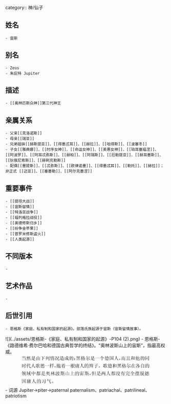 category:: 神/仙子
## 姓名
	- 宙斯
## 别名
	- Zeus
	- 朱庇特 Jupiter
## 描述
	- [[奥林匹斯众神]]第三代神王
## 亲属关系
	- 父亲[[克洛诺斯]]
	- 母亲[[瑞亚]]
	- 兄弟姐妹[[赫斯提亚]]、[[得墨忒耳]]、[[赫拉]]、[[哈得斯]]、[[波塞冬]]
	- 子女[[雅典娜]]、[[时序女神]]、[[命运女神]]、[[美惠女神]]、[[珀耳塞福涅]]、[[阿波罗]]、[[阿耳忒弥斯]]、[[赫柏]]、[[阿瑞斯]]、[[厄勒提亚]]、[[赫耳墨斯]]、[[狄俄尼索斯]]、[[赫剌克勒斯]]
	- 配偶[[墨提斯]]、[[忒弥斯]]、[[欧律诺墨]]、[[得墨忒耳]]、[[勒托]]、[[赫拉]]；非正式 [[迈亚]]、[[塞墨勒]]、[[阿尔克墨涅]]
## 重要事件
	- [[提坦大战]]
	- [[宙斯留情]]
	- [[特洛亚战争]]
	- [[福列格拉战役]]
	- [[奥德修斯归乡]]
	- [[纷争金苹果]]
	- [[普罗米修斯盗火]]
	- [[人类起源]]
## 不同版本
	-
## 艺术作品
	-
## 后世引用
	- 恩格斯《家庭、私有制和国家的起源》。部落氏族起源于宙斯（宙斯留情故事）。
 ![](../assets/恩格斯-《家庭、私有制和国家的起源》-P104 (2).png)
	- 恩格斯-《路德维希·费尔巴哈和德国古典哲学的终结》。“奥林波斯山上的宙斯”，指最高权威。
 ![](../assets/恩格斯-《路德维希·费尔巴哈和德国古典哲学的终结》-p10.png)
	- 词源 Jupiter->piter->paternal
paternalism、patriachal、patrilineal、patriotism
